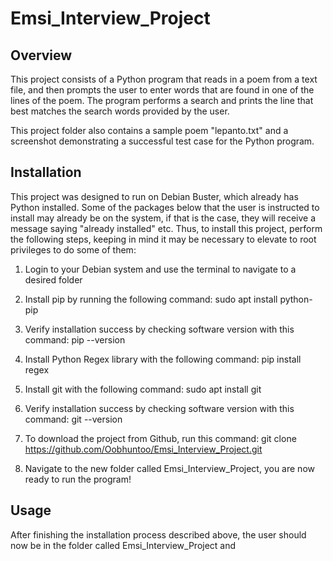 # Emsi_Interview_Project

## Overview
This project consists of a Python program that reads in a poem from a text file,
and then prompts the user to enter words that are found in one of the lines 
of the poem. The program performs a search and prints the line that best matches
the search words provided by the user.

This project folder also contains a sample poem "lepanto.txt" and a screenshot
demonstrating a successful test case for the Python program.

## Installation
This project was designed to run on Debian Buster, which already has Python installed.
Some of the packages below that the user is instructed to install may already be on the
system, if that is the case, they will receive a message saying "already installed" etc.
Thus, to install this project, perform the following steps, keeping in mind it may be
necessary to elevate to root privileges to do some of them:

1. Login to your Debian system and use the terminal to navigate to a desired folder
2. Install pip by running the following command:   sudo apt install python-pip
3. Verify installation success by checking software version with this command: pip --version
4. Install Python Regex library with the following command: pip install regex

5. Install git with the following command:   sudo apt install git
6. Verify installation success by checking software version with this command:  git --version
7. To download the project from Github, run this command: git clone https://github.com/Oobhuntoo/Emsi_Interview_Project.git
8. Navigate to the new folder called Emsi_Interview_Project, you are now ready to run the program!

## Usage
After finishing the installation process described above, the user should now be in the folder called Emsi_Interview_Project and
